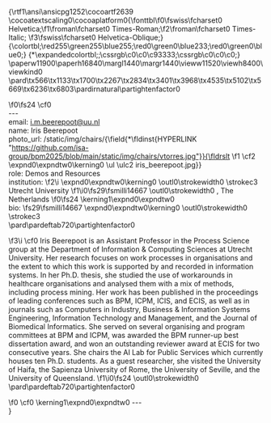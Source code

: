 {\rtf1\ansi\ansicpg1252\cocoartf2639
\cocoatextscaling0\cocoaplatform0{\fonttbl\f0\fswiss\fcharset0 Helvetica;\f1\froman\fcharset0 Times-Roman;\f2\froman\fcharset0 Times-Italic;
\f3\fswiss\fcharset0 Helvetica-Oblique;}
{\colortbl;\red255\green255\blue255;\red0\green0\blue233;\red0\green0\blue0;}
{\*\expandedcolortbl;;\cssrgb\c0\c0\c93333;\cssrgb\c0\c0\c0;}
\paperw11900\paperh16840\margl1440\margr1440\vieww11520\viewh8400\viewkind0
\pard\tx566\tx1133\tx1700\tx2267\tx2834\tx3401\tx3968\tx4535\tx5102\tx5669\tx6236\tx6803\pardirnatural\partightenfactor0

\f0\fs24 \cf0 \
---\
email: i.m.beerepoot@uu.nl\
name: Iris Beerepoot \
photo_url: /static/img/chairs/{\field{\*\fldinst{HYPERLINK "https://github.com/isa-group/bpm2025/blob/main/static/img/chairs/vtorres.jpg"}}{\fldrslt 
\f1 \cf2 \expnd0\expndtw0\kerning0
\ul \ulc2 iris_beerepoot.jpg}}\
role: Demos and Resources\
institution: 
\f2\i \expnd0\expndtw0\kerning0
\outl0\strokewidth0 \strokec3 Utrecht University
\f1\i0\fs29\fsmilli14667 \outl0\strokewidth0 , The Netherlands
\f0\fs24 \kerning1\expnd0\expndtw0 \
bio: 
\fs29\fsmilli14667 \expnd0\expndtw0\kerning0
\outl0\strokewidth0 \strokec3 \
\pard\pardeftab720\partightenfactor0

\f3\i \cf0 Iris Beerepoot is an Assistant Professor in the Process Science group at the Department of Information & Computing Sciences at Utrecht University. Her research focuses on work processes in organisations and the extent to which this work is supported by and recorded in information systems. In her Ph.D. thesis, she studied the use of workarounds in healthcare organisations and analysed them with a mix of methods, including process mining. Her work has been published in the proceedings of leading conferences such as BPM, ICPM, ICIS, and ECIS, as well as in journals such as Computers in Industry, Business & Information Systems Engineering, Information Technology and Management, and the Journal of Biomedical Informatics. She served on several organising and program committees at BPM and ICPM, was awarded the BPM runner-up best dissertation award, and won an outstanding reviewer award at ECIS for two consecutive years. She chairs the AI Lab for Public Services which currently houses ten Ph.D. students. As a guest researcher, she visited the University of Haifa, the Sapienza University of Rome, the University of Seville, and the University of Queensland.
\f1\i0\fs24 \outl0\strokewidth0 \
\pard\pardeftab720\partightenfactor0

\f0 \cf0 \kerning1\expnd0\expndtw0 ---\
}